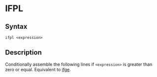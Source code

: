 # IFPL

## Syntax
```assembly
ifpl <expression>
```

## Description
Conditionally assemble the following lines if `<expression>` is greater than zero or equal. Equivalent to [ifge](ifge.md).
